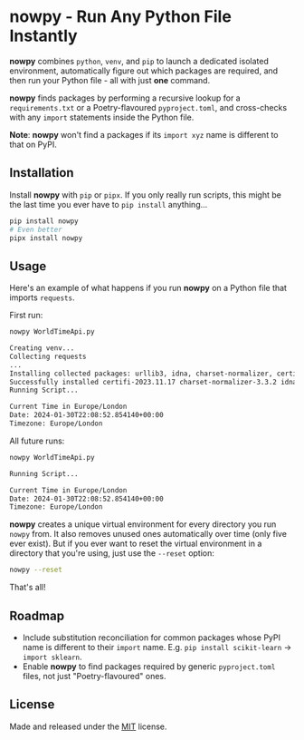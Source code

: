 # nowpy - Run Any Python File Instantly

**nowpy** combines `python`, `venv`, and `pip` to launch a dedicated isolated environment, automatically figure out which packages are required, and then run your Python file - all with just **one** command. 

**nowpy** finds packages by performing a recursive lookup for a `requirements.txt` or a Poetry-flavoured `pyproject.toml`, and cross-checks with any `import` statements inside the Python file. 

**Note**: **nowpy** won't find a packages if its `import xyz` name is different to that on PyPI. 

## Installation

Install **nowpy** with `pip` or `pipx`. If you only really run scripts, this might be the last time you ever have to `pip install` anything...

```sh
pip install nowpy
# Even better
pipx install nowpy
```

## Usage

Here's an example of what happens if you run **nowpy** on a Python file that imports `requests`. 

First run:

```sh
nowpy WorldTimeApi.py

Creating venv...
Collecting requests
...
Installing collected packages: urllib3, idna, charset-normalizer, certifi, requests
Successfully installed certifi-2023.11.17 charset-normalizer-3.3.2 idna-3.6 requests-2.31.0 urllib3-2.2.0
Running Script...

Current Time in Europe/London
Date: 2024-01-30T22:08:52.854140+00:00
Timezone: Europe/London
```

All future runs:

```sh
nowpy WorldTimeApi.py

Running Script...

Current Time in Europe/London
Date: 2024-01-30T22:08:52.854140+00:00
Timezone: Europe/London
```

**nowpy** creates a unique virtual environment for every directory you run `nowpy` from. It also removes unused ones automatically over time (only five ever exist). But if you ever want to reset the virtual environment in a directory that you're using, just use the `--reset` option:

```sh
nowpy --reset
```

That's all!
 
## Roadmap

- Include substitution reconciliation for common packages whose PyPI name is different to their `import` name. E.g. `pip install scikit-learn` -> `import sklearn`. 
- Enable **nowpy** to find packages required by generic `pyproject.toml` files, not just "Poetry-flavoured" ones. 

## License

Made and released under the [MIT](https://choosealicense.com/licenses/mit/) license.
